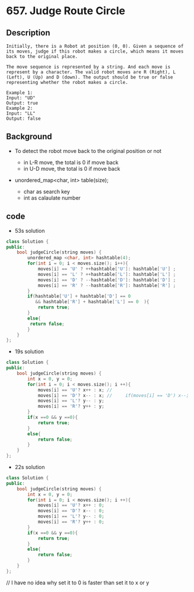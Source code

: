 # 657. Judge Route Circle
## Description
```
Initially, there is a Robot at position (0, 0). Given a sequence of its moves, judge if this robot makes a circle, which means it moves back to the original place.

The move sequence is represented by a string. And each move is represent by a character. The valid robot moves are R (Right), L (Left), U (Up) and D (down). The output should be true or false representing whether the robot makes a circle.

Example 1:
Input: "UD"
Output: true
Example 2:
Input: "LL"
Output: false
```
## Background

* To detect the robot move back to the original position or not
  * in L-R move, the total is 0 if move back
  * in U-D move, the total is 0 if move back

* unordered_map<char, int> table(size);
  * char as search key
  * int as calaulate number

## code
* 53s solution
```c++
class Solution {
public:
    bool judgeCircle(string moves) {
        unordered_map <char, int> hashtable(4);
        for(int i = 0; i < moves.size(); i++){
            moves[i] == 'U' ? ++hashtable['U']: hashtable['U'] ;
            moves[i] == 'L' ? ++hashtable['L']: hashtable['L'] ;
            moves[i] == 'D' ? --hashtable['D']: hashtable['D'] ;
            moves[i] == 'R' ? --hashtable['R']: hashtable['R'] ;
        }
        if(hashtable['U'] + hashtable['D'] == 0
           && hashtable['R'] + hashtable['L'] == 0  ){
            return true;
        }
        else{
         return false;
        }
    }
};
```

* 19s solution
```c++
class Solution {
public:
    bool judgeCircle(string moves) {
        int x = 0, y = 0;
        for(int i = 0; i < moves.size(); i ++){
            moves[i] == 'U'? x++ : x; //     
            moves[i] == 'D'? x-- : x; //     if(moves[i] == 'D') x--;
            moves[i] == 'L'? y-- : y;
            moves[i] == 'R'? y++ : y;
        }
        if(x ==0 && y ==0){
            return true;
        }
        else{
            return false;
        }
    }
};
```

* 22s solution
```C++
class Solution {
public:
    bool judgeCircle(string moves) {
        int x = 0, y = 0;
        for(int i = 0; i < moves.size(); i ++){
            moves[i] == 'U'? x++ : 0;
            moves[i] == 'D'? x-- : 0;
            moves[i] == 'L'? y-- : 0;
            moves[i] == 'R'? y++ : 0;
        }
        if(x ==0 && y ==0){
            return true;
        }
        else{
            return false;
        }
    }
};
```
// I have no idea why set it to 0 is faster than set it to x or y
